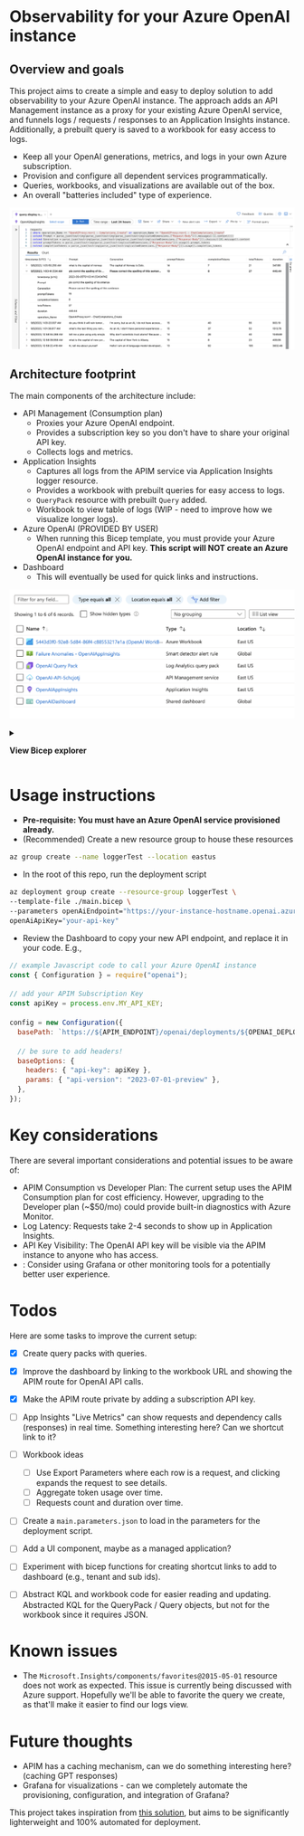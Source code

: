 # Observability for your Azure OpenAI instance

## Overview and goals

This project aims to create a simple and easy to deploy solution to add observability to your Azure OpenAI instance. The approach adds an API Management instance as a proxy for your existing Azure OpenAI service, and funnels logs / requests / responses to an Application Insights instance. Additionally, a prebuilt query is saved to a workbook for easy access to logs.

- Keep all your OpenAI generations, metrics, and logs in your own Azure subscription.
- Provision and configure all dependent services programmatically.
- Queries, workbooks, and visualizations are available out of the box.
- An overall "batteries included" type of experience.

![Logs](/images/logs.png)

## Architecture footprint

The main components of the architecture include:

- API Management (Consumption plan)
  - Proxies your Azure OpenAI endpoint.
  - Provides a subscription key so you don't have to share your original API key.
  - Collects logs and metrics.
- Application Insights
  - Captures all logs from the APIM service via Application Insights logger resource.
  - Provides a workbook with prebuilt queries for easy access to logs.
  - `QueryPack` resource with prebuilt `Query` added.
  - Workbook to view table of logs (WIP - need to improve how we visualize longer logs).
- Azure OpenAI (PROVIDED BY USER)
  - When running this Bicep template, you must provide your Azure OpenAI endpoint and API key. **This script will NOT create an Azure OpenAI instance for you.**
- Dashboard
  - This will eventually be used for quick links and instructions.

<!-- ## Provisioned resources -->

![Provisioned resources](/images/resources.png)

<details>

<summary>

**View Bicep explorer**

</summary>

![Bicep explorer](/images/explorer.png)

</details>

# Usage instructions

- **Pre-requisite: You must have an Azure OpenAI service provisioned already.**
- (Recommended) Create a new resource group to house these resources

```bash
az group create --name loggerTest --location eastus
```

- In the root of this repo, run the deployment script

```bash
az deployment group create --resource-group loggerTest \
--template-file ./main.bicep \
--parameters openAiEndpoint="https://your-instance-hostname.openai.azure.com/openai/" \
openAiApiKey="your-api-key"
```

- Review the Dashboard to copy your new API endpoint, and replace it in your code. E.g.,

```javascript
// example Javascript code to call your Azure OpenAI instance
const { Configuration } = require("openai");

// add your APIM Subscription Key
const apiKey = process.env.MY_API_KEY;

config = new Configuration({
  basePath: `https://${APIM_ENDPOINT}/openai/deployments/${OPENAI_DEPLOYMENT_NAME}`,

  // be sure to add headers!
  baseOptions: {
    headers: { "api-key": apiKey },
    params: { "api-version": "2023-07-01-preview" },
  },
});
```

# Key considerations

There are several important considerations and potential issues to be aware of:

- APIM Consumption vs Developer Plan: The current setup uses the APIM Consumption plan for cost efficiency. However, upgrading to the Developer plan (~$50/mo) could provide built-in diagnostics with Azure Monitor.
- Log Latency: Requests take 2-4 seconds to show up in Application Insights.
- API Key Visibility: The OpenAI API key will be visible via the APIM instance to anyone who has access.
- : Consider using Grafana or other monitoring tools for a potentially better user experience.

# Todos

Here are some tasks to improve the current setup:

- [x] Create query packs with queries.
- [x] Improve the dashboard by linking to the workbook URL and showing the APIM route for OpenAI API calls.
- [x] Make the APIM route private by adding a subscription API key.
- [ ] App Insights "Live Metrics" can show requests and dependency calls (responses) in real time. Something interesting here? Can we shortcut link to it?
- [ ] Workbook ideas

  - [ ] Use Export Parameters where each row is a request, and clicking expands the request to see details.
  - [ ] Aggregate token usage over time.
  - [ ] Requests count and duration over time.

- [ ] Create a `main.parameters.json` to load in the parameters for the deployment script.
- [ ] Add a UI component, maybe as a managed application?
- [ ] Experiment with bicep functions for creating shortcut links to add to dashboard (e.g., tenant and sub ids).
- [ ] Abstract KQL and workbook code for easier reading and updating. Abstracted KQL for the QueryPack / Query objects, but not for the workbook since it requires JSON.

# Known issues

- The `Microsoft.Insights/components/favorites@2015-05-01` resource does not work as expected. This issue is currently being discussed with Azure support. Hopefully we'll be able to favorite the query we create, as that'll make it easier to find our logs view.

# Future thoughts

- APIM has a caching mechanism, can we do something interesting here? (caching GPT responses)
- Grafana for visualizations - can we completely automate the provisioning, configuration, and integration of Grafana?

This project takes inspiration from [this solution](https://github.com/Azure-Samples/openai-python-enterprise-logging), but aims to be significantly lighterweight and 100% automated for deployment.
